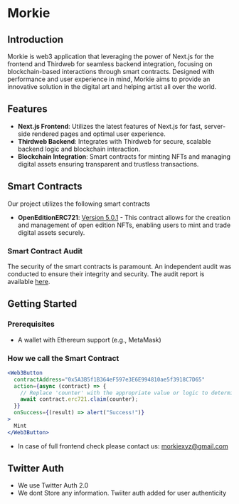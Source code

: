 # Morkie

## Introduction

Morkie is web3 application that leveraging the power of Next.js for the frontend and Thirdweb for seamless backend integration, focusing on blockchain-based interactions through smart contracts. Designed with performance and user experience in mind, Morkie aims to provide an innovative solution in the digital art and helping artist all over the world. 

## Features

- **Next.js Frontend**: Utilizes the latest features of Next.js for fast, server-side rendered pages and optimal user experience.
- **Thirdweb Backend**: Integrates with Thirdweb for secure, scalable backend logic and blockchain interaction.
- **Blockchain Integration**: Smart contracts for minting NFTs and managing digital assets ensuring transparent and trustless transactions.

## Smart Contracts

Our project utilizes the following smart contracts

- **OpenEditionERC721**: [Version 5.0.1](https://thirdweb.com/thirdweb.eth/OpenEditionERC721/5.0.1) - This contract allows for the creation and management of open edition NFTs, enabling users to mint and trade digital assets securely.

### Smart Contract Audit

The security of the smart contracts is paramount. An independent audit was conducted to ensure their integrity and security. The audit report is available [here](https://d391b93f5f62d9c15f67142e43841acc.ipfscdn.io/ipfs/bafybeieihlxuwksuqbf55o5caopsyznu5ybvkqoxkqxtkxsqhicsmm2goq/).

## Getting Started

### Prerequisites


- A wallet with Ethereum support (e.g., MetaMask)

### How we call the Smart Contract

```jsx
<Web3Button
  contractAddress="0x5A3B5f1B364eF597e3E6E994810ae5f3918C7D65"
  action={async (contract) => {
    // Replace 'counter' with the appropriate value or logic to determine the tokenId or quantity
    await contract.erc721.claim(counter);
  }}
  onSuccess={(result) => alert("Success!")}
>
  Mint
</Web3Button> 
```

- In case of full frontend check please contact us: morkiexyz@gmail.com

## Twitter Auth
- We use Twitter Auth 2.0 
- We dont Store any information. Twiiter auth added for user authenticity
